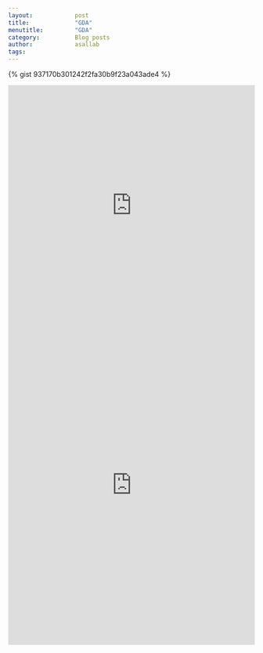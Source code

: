 ```yaml
---
layout:            post
title:             "GDA"
menutitle:         "GDA"
category:          Blog posts
author:            asallab
tags:              
---
```

<!--script src="https://gist.github.com/ahmadelsallab/937170b301242f2fa30b9f23a043ade4.js"></script-->
{% gist 937170b301242f2fa30b9f23a043ade4 %}

<iframe src="https://www.linkedin.com/embed/feed/update/urn:li:share:6624003707342323712" height="489" width="504" frameborder="0" allowfullscreen="" title="Embedded post"></iframe>

<iframe src="https://www.linkedin.com/embed/feed/update/urn:li:share:6639090941342945281" height="652" width="504" frameborder="0" allowfullscreen="" title="Embedded post"></iframe>

